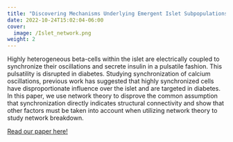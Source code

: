 ```yaml
---
title: "Discovering Mechanisms Underlying Emergent Islet Subpopulations in Health and Diabetes"
date: 2022-10-24T15:02:04-06:00
cover:
  image: /Islet_network.png
weight: 2
---
```

Highly heterogeneous beta-cells within the islet are electrically coupled to synchronize their oscillations and secrete insulin in a pulsatile fashion. This pulsatility is disrupted in diabetes. Studying synchronization of calcium oscillations, previous work has suggested that highly synchronized cells have disproportionate influence over the islet and are targeted in diabetes. In this paper, we use network theory to disprove the common assumption that synchronization directly indicates structural connectivity and show that other factors must be taken into account when utilizing network theory to study network breakdown.

[Read our paper here!](/Papers/BriggsElife2023.pdf)